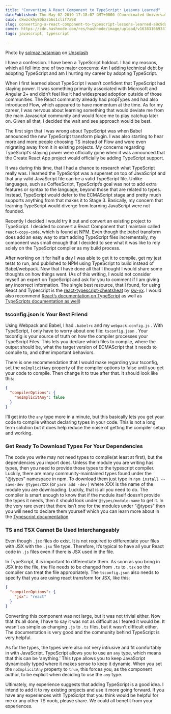 ```yaml
---
title: "Converting A React Component to TypeScript: Lessons Learned"
datePublished: Thu May 02 2019 17:18:07 GMT+0000 (Coordinated Universal Time)
cuid: ckwzckhy80bzzb6s1clif7a98
slug: converting-a-react-component-to-typescript-lessons-learned-a8c9dd8613d3
cover: https://cdn.hashnode.com/res/hashnode/image/upload/v1638316693312/EbHfs_Pjq.jpeg
tags: javascript, typescript

---
```


Photo by [solmaz hatamian](https://unsplash.com/@solmaz67?utm_source=medium&utm_medium=referral) on [Unsplash](https://unsplash.com?utm_source=medium&utm_medium=referral)

I have a confession. I have been a TypeScript holdout. I had my reasons, which all fell into one of two major concerns: Am I adding technical debt by adopting TypeScript and am I hurting my career by adopting TypeScript.

When I first learned about TypeScript I wasn’t confident that TypeScript had staying power. It was something primarily associated with Microsoft and Angular 2+ and didn’t feel like it had widespread adoption outside of those communities. The React community already had propTypes and had also introduced Flow, which appeared to have momentum at the time. As for my career, I was nervous about learning something that would deviate me from the main Javascript community and would force me to play catchup later on. Given all that, I decided the wait and see approach would be best.

The first sign that I was wrong about TypeScript was when Babel announced the new TypeScript transform plugin. I was also starting to hear more and more people choosing TS instead of Flow and were even migrating away from it in existing projects. My concerns regarding TypeScript’s staying power were officially gone when it was announced that the Create React App project would officially be adding TypeScript support.

It was during this time, that I had a chance to research what TypeScript really was. I learned the TypeScript was a superset on top of JavaScript and that any valid JavaScript file can be a valid TypeScript file. Unlike languages, such as CoffeeScript, TypeScript’s goal was not to add extra features or syntax to the language, beyond those that are related to types. Instead, TypeScript would defer to the ECMAScript stage and pretty much supports anything from that makes it to Stage 3. Basically, my concern that learning TypeScript would diverge from learning JavaScript were not founded.

Recently I decided I would try it out and convert an existing project to TypeScript. I decided to convert a React Component that I maintain called `react-copy-code`, which is found at [NPM](https://www.npmjs.com/package/react-copy-code). Even though the babel transform does add an easy way to start adding TypeScript files incrementally, my component was small enough that I decided to see what it was like to rely solely on the TypeScript compiler as my build process.

After working on it for half a day I was able to get it to compile, get my jest tests to run, and published to NPM using TypeScript to build instead of Babel/webpack. Now that I have done all that I thought I would share some thoughts on how things went. (As of this writing, I would not consider myself an expert on TypeScript and ask for you to comment if I am giving any incorrect information. The single best resource, that I found, for using React and Typescript is the [react-typescript-cheatsheat](https://github.com/sw-yx/react-typescript-cheatsheet) by [sw-yx](https://github.com/sw-yx). I would also recommend [React’s documentation on TypeScript](https://reactjs.org/docs/static-type-checking.html#typescript) as well as [TypeScripts documentation as well](https://github.com/Microsoft/TypeScript-React-Starter#typescript-react-starter))

### tsconfig.json Is Your Best Friend

Using Webpack and Babel, I had `.babelrc` and my `webpack.config.js` . With TypeScript, I only have to worry about one file: `tsconfig.json` . Your tsconfig is your source of truth on how the compiler processes your TypeScript Files. This lets you declare which files to compile, where the output should be, what the target version of ECMAScript that it needs to compile to, and other important behaviors.

There is one recommendation that I would make regarding your tsconfig, set the `noImplicitAny` property of the compiler options to false until you get your code to compile. Then change it to true after that. It should look like this:

```json
{
  "compilerOptions": {
    "noImplicitAny": false
  }
}
```

I’ll get into the `any` type more in a minute, but this basically lets you get your code to compile without declaring types in your code. This is not a long term solution but it does help reduce the noise of getting the compiler setup and working.

### Get Ready To Download Types For Your Dependencies

The code you write may not need types to compile(at least at first), but the dependencies you import does. Unless the module you are writing has types, then you need to provide those types to the typescript compiler. Luckily, there are many community-maintained types found under the “@types” namespace in npm. To download them just type in `npm install --save-dev @types/XXX` (or `yarn add -dev` ) where XXX is the name of the module you are downloading. Luckily, that is all you need to do. The compiler is smart enough to know that if the module itself doesn’t provide the types it needs, then it should look under `@types/module-name` to get it. In the very rare event that there isn’t one for the modules under “@types” then you will need to declare them yourself which you can learn more about in the [Typescript documentation](https://www.typescriptlang.org/docs/handbook/declaration-files/introduction.html)

### TS and TSX Cannot Be Used Interchangeably

Even though `.jsx` files do exist. It is not required to differentiate your files with JSX with the `.jsx` file type. Therefore, It’s typical to have all your React code in `.js` files even if there is JSX used in the file.

In TypeScript, it is important to differentiate them. As soon as you bring in JSX into the file, the file needs to be changed from `.ts` to `.tsx` so the compiler can treat the file appropriately. The `tsconfig.json` also needs to specify that you are using react transform for JSX, like this:

```json
{
  "compilerOptions": {
    "jsx": "react"
  }
}
```

Converting this component was not large, but it was not trivial either. Now that it’s all done, I have to say it was not as difficult as I feared it would be. It wasn’t as simple as changing `.js` to `.ts` files, but it wasn’t difficult either. The documentation is very good and the community behind TypeScript is very helpful.

As for the types, the types were also not very intrusive and fit comfortably in with JavaScript. TypeScript allows you to use an `any` type, which means that this can be ‘anything.’ This type allows you to keep JavaScript dynamically typed where it makes sense to keep it dynamic. When you set the `noImplicitAny` property to `true`, this forces you, as the component author, to be explicit when deciding to use the `any` type.

Ultimately, my experience suggests that adding TypeScript is a good idea. I intend to add it to my existing projects and use it more going forward. If you have any experiences with TypeScript that you think would be helpful for me or any other TS noob, please share. We could all benefit from your experiences.
